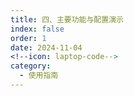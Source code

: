```yaml
---
title: 四、主要功能与配置演示
index: false
order: 1
date: 2024-11-04
<!--icon: laptop-code-->
category:
  - 使用指南
---
```


<Catalog />

